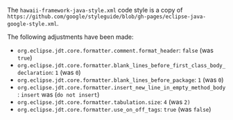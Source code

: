 The `hawaii-framework-java-style.xml` code style is a copy of `https://github.com/google/styleguide/blob/gh-pages/eclipse-java-google-style.xml`.

The following adjustments have been made:

 * `org.eclipse.jdt.core.formatter.comment.format_header`: `false` (was `true`)
 * `org.eclipse.jdt.core.formatter.blank_lines_before_first_class_body_declaration`: `1` (was `0`)
 * `org.eclipse.jdt.core.formatter.blank_lines_before_package`: `1` (was `0`)
 * `org.eclipse.jdt.core.formatter.insert_new_line_in_empty_method_body`: `insert` was (`do not insert`)
 * `org.eclipse.jdt.core.formatter.tabulation.size`: `4` (was `2)`
 * `org.eclipse.jdt.core.formatter.use_on_off_tags`: `true` (was `false`)
